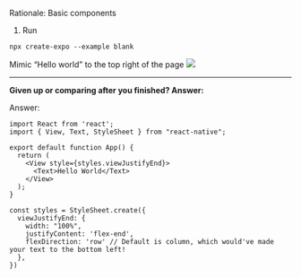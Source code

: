 Rationale: Basic components

1. Run
```
npx create-expo --example blank
```

Mimic “Hello world” to the top right of the page
![](https://i.imgur.com/ScbvIwN.png)


---

**Given up or comparing after you finished? Answer:**

Answer:
```
import React from 'react';  
import { View, Text, StyleSheet } from "react-native";  
  
export default function App() {  
  return (  
    <View style={styles.viewJustifyEnd}>  
      <Text>Hello World</Text>  
    </View>  
  );  
}  
  
const styles = StyleSheet.create({  
  viewJustifyEnd: {  
    width: "100%",  
    justifyContent: 'flex-end',  
    flexDirection: 'row' // Default is column, which would've made your text to the bottom left!  
  },  
})
```